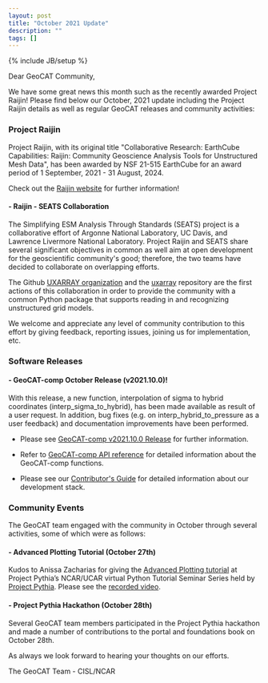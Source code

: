 ```yaml
---
layout: post
title: "October 2021 Update"
description: ""
tags: []
---
```

{% include JB/setup %}

Dear GeoCAT Community,

We have some great news this month such as the recently 
awarded Project Raijin! Please find below our October, 2021 
update including the Project Raijin details as well as regular 
GeoCAT releases and community activities:  

### Project Raijin

Project Raijin, with its original title "Collaborative Research: 
EarthCube Capabilities: Raijin: Community Geoscience Analysis 
Tools for Unstructured Mesh Data", has been awarded by NSF 21-515 
EarthCube for an award period of 1 September, 2021 - 31 August, 
2024. 

Check out the [Raijin website](https://raijin.ucar.edu/) for further 
information!

#### - Raijin - SEATS Collaboration

The Simplifying ESM Analysis Through Standards (SEATS) project is a 
collaborative effort of Argonne National Laboratory, UC Davis, and
Lawrence Livermore National Laboratory. Project Raijin and SEATS share
several significant objectives in common as well aim at open development 
for the geoscientific community's good; therefore, the two teams 
have decided to collaborate on overlapping efforts. 

The Github [UXARRAY organization](https://github.com/UXARRAY) and the 
[uxarray](https://github.com/UXARRAY/uxarray) repository are the first 
actions of this collaboration in order to provide the community with a 
common Python package that supports reading in and recognizing 
unstructured grid models.

We welcome and appreciate any level of community contribution to this 
effort by giving feedback, reporting issues, joining us for implementation, 
etc. 

### Software Releases

#### - GeoCAT-comp October Release (v2021.10.0)!
With this release, a new function, interpolation of sigma to hybrid
coordinates (interp_sigma_to_hybrid), has been made available as 
result of a user request. In addition, bug fixes (e.g. on interp_hybrid_to_pressure 
as a user feedback) and documentation improvements have been performed.

- Please see
  [GeoCAT-comp v2021.10.0 Release](https://github.com/NCAR/geocat-comp/releases/tag/v2021.10.0)
  for further information.
- Refer to
  [GeoCAT-comp API reference](https://geocat-comp.readthedocs.io/en/latest/api.html)
  for detailed information about the GeoCAT-comp functions.

- Please see our 
[Contributor's Guide](https://geocat.ucar.edu/pages/contributing.html) 
for detailed information about our development stack. 

### Community Events

The GeoCAT team engaged with the community in October through several activities, 
some of which were as follows:

#### - Advanced Plotting Tutorial (October 27th)
Kudos to Anissa Zacharias for giving the [Advanced Plotting
tutorial](https://ncar.github.io/esds/posts/2021/advanced-plotting-tutorial/) at
Project Pythia’s NCAR/UCAR virtual Python Tutorial Seminar Series held by
[Project Pythia](https://projectpythia.org/).
Please see the [recorded video](https://www.youtube.com/watch?v=vyqlHdFfGWo).

#### - Project Pythia Hackathon (October 28th)
Several GeoCAT team members participated in the Project Pythia hackathon and
made a number of contributions to the portal and foundations book on
October 28th.

As always we look forward to hearing your thoughts on our efforts.

The GeoCAT Team - CISL/NCAR
